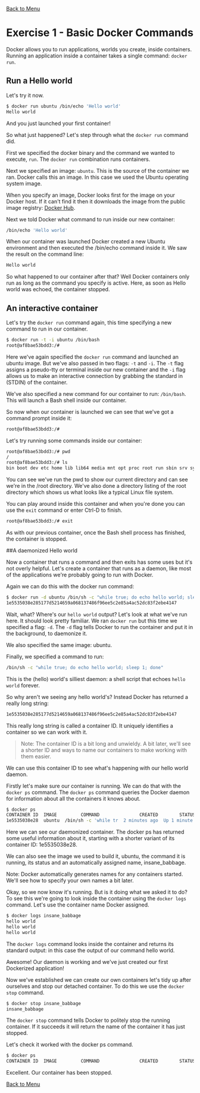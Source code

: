 [Back to Menu](../README.md)

# Exercise 1 - Basic Docker Commands

Docker allows you to run applications, worlds you create, inside containers. Running an application inside a container takes a single command: ``docker run``.

## Run a Hello world

Let's try it now.

```bash
$ docker run ubuntu /bin/echo 'Hello world'
Hello world
```


And you just launched your first container!

So what just happened? Let's step through what the ``docker run`` command did.

First we specified the docker binary and the command we wanted to execute, ``run``. The ``docker run`` combination runs containers.

Next we specified an image: ``ubuntu``. This is the source of the container we ran. Docker calls this an image. In this case we used the Ubuntu operating system image.

When you specify an image, Docker looks first for the image on your Docker host. If it can't find it then it downloads the image from the public image registry: [Docker Hub](https://hub.docker.com/).

Next we told Docker what command to run inside our new container:

```bash
/bin/echo 'Hello world'
```

When our container was launched Docker created a new Ubuntu environment and then executed the /bin/echo command inside it. We saw the result on the command line:
```bash
Hello world
```

So what happened to our container after that? Well Docker containers only run as long as the command you specify is active. Here, as soon as Hello world was echoed, the container stopped.

## An interactive container

Let's try the ``docker run`` command again, this time specifying a new command to run in our container.
```bash
$ docker run -t -i ubuntu /bin/bash
root@af8bae53bdd3:/#
```

Here we've again specified the ``docker run`` command and launched an ubuntu image. But we've also passed in two flags: ``-t`` and ``-i``. The ``-t`` flag assigns a pseudo-tty or terminal inside our new container and the ``-i`` flag allows us to make an interactive connection by grabbing the standard in (STDIN) of the container.

We've also specified a new command for our container to run: ``/bin/bash``. This will launch a Bash shell inside our container.

So now when our container is launched we can see that we've got a command prompt inside it:

```bash
root@af8bae53bdd3:/#
```

Let's try running some commands inside our container:

```bash
root@af8bae53bdd3:/# pwd
/
root@af8bae53bdd3:/# ls
bin boot dev etc home lib lib64 media mnt opt proc root run sbin srv sys tmp usr var
```

You can see we've run the pwd to show our current directory and can see we're in the /root directory. We've also done a directory listing of the root directory which shows us what looks like a typical Linux file system.

You can play around inside this container and when you're done you can use the ``exit`` command or enter Ctrl-D to finish.

```bash
root@af8bae53bdd3:/# exit
```

As with our previous container, once the Bash shell process has finished, the container is stopped.

##A daemonized Hello world

Now a container that runs a command and then exits has some uses but it's not overly helpful. Let's create a container that runs as a daemon, like most of the applications we're probably going to run with Docker.

Again we can do this with the docker run command:
```bash
$ docker run -d ubuntu /bin/sh -c "while true; do echo hello world; sleep 1; done"
1e5535038e285177d5214659a068137486f96ee5c2e85a4ac52dc83f2ebe4147
```

Wait, what? Where's our ``hello world`` output? Let's look at what we've run here. It should look pretty familiar. We ran ``docker run`` but this time we specified a flag: ``-d``. The ``-d`` flag tells Docker to run the container and put it in the background, to daemonize it.

We also specified the same image: ubuntu.

Finally, we specified a command to run:

```bash
/bin/sh -c "while true; do echo hello world; sleep 1; done"
```

This is the (hello) world's silliest daemon: a shell script that echoes ``hello world`` forever.

So why aren't we seeing any hello world's? Instead Docker has returned a really long string:

```bash
1e5535038e285177d5214659a068137486f96ee5c2e85a4ac52dc83f2ebe4147
```

This really long string is called a container ID. It uniquely identifies a container so we can work with it.


> Note: The container ID is a bit long and unwieldy. A bit later, we'll see a shorter ID and ways to name our containers to make working with them easier.

We can use this container ID to see what's happening with our hello world daemon.

Firstly let's make sure our container is running. We can do that with the ``docker ps`` command. The ``docker ps`` command queries the Docker daemon for information about all the containers it knows about.
```bash
$ docker ps
CONTAINER ID  IMAGE         COMMAND               CREATED        STATUS       PORTS NAMES
1e5535038e28  ubuntu  /bin/sh -c 'while tr  2 minutes ago  Up 1 minute        insane_babbage
```

Here we can see our daemonized container. The docker ps has returned some useful information about it, starting with a shorter variant of its container ID: 1e5535038e28.

We can also see the image we used to build it, ubuntu, the command it is running, its status and an automatically assigned name, insane_babbage.


Note: Docker automatically generates names for any containers started. We'll see how to specify your own names a bit later.

Okay, so we now know it's running. But is it doing what we asked it to do? To see this we're going to look inside the container using the ``docker logs`` command. Let's use the container name Docker assigned.
```bash
$ docker logs insane_babbage
hello world
hello world
hello world
```

The ``docker logs`` command looks inside the container and returns its standard output: in this case the output of our command hello world.

Awesome! Our daemon is working and we've just created our first Dockerized application!

Now we've established we can create our own containers let's tidy up after ourselves and stop our detached container. To do this we use the ``docker stop`` command.
```bash
$ docker stop insane_babbage
insane_babbage
```

The ``docker stop`` command tells Docker to politely stop the running container. If it succeeds it will return the name of the container it has just stopped.

Let's check it worked with the docker ps command.

```bash
$ docker ps
CONTAINER ID  IMAGE         COMMAND               CREATED        STATUS       PORTS NAMES
```

Excellent. Our container has been stopped.

[Back to Menu](../README.md)


